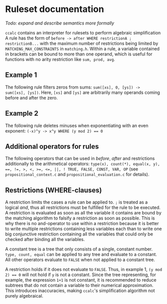 # Ruleset documentation

*Todo: expand and describe semantics more formally*

```ccalc``` contains an interpreter for rulesets to perform algebraic simplification
A rule has the form of ```before -> after WHERE restrictionA ; restrictionB...``` with the maximum number of restrictions being
limited by ```MATCHING_MAX_CONSTRAINTS``` in ```matching.h```.
Within a rule, a variable contained in brackets can be bound to more than one operand, which is useful for
functions with no arity restriction like ```sum, prod, avg```.

## Example 1

The following rule filters zeros from sums: ```sum([xs], 0, [ys]) -> sum([xs], [ys])```.
Here, ```[xs]``` and ```[ys]``` are arbitrarily many operands coming before and after the zero.

## Example 2

The following rule deletes minuses when exponentiating with an even exponent: ```(-x)^y -> x^y WHERE (y mod 2) == 0```

## Additional operators for rules

The following operators that can be used in *before*, *after* and restrictions additionally to the arithmetical operators:
``` type(x), count(*), equal(x, y), ==, !=, >, <, >=, <=, ||, ! TRUE, FALSE, CONST, VAR, OP ```
(see ```propositional_context.c``` and ```propositional_evaluation.c``` for details).

## Restrictions (WHERE-clauses)

A restriction limits the cases a rule can be applied to.
```;``` is treated as a logical *and*, thus all restrictions must be fulfilled for the rule to be executed.
A restriction is evaluated as soon as all the variable it contains are bound by the matching algorithm to falsify
a restriction as soon as possible.
This is why there is no and-operator to use within a restriction because it is better to write multiple restrictions
containing less variables each than to write one big conjunctive restriction containing all the variables that could only be
checked after binding all the variables.

A constant tree is a tree that only consists of a single, constant number.
```type, count, equal``` can be applied to any tree and evaluate to a constant.
All other operators evaluate to ```FALSE``` when not applied to a constant tree.

A restriction holds if it does not evaluate to ```FALSE```.
Thus, in example 1, ```(y mod 2) == 0``` will not hold if ```y``` is not a constant.
Since the tree representing, for example, the expression ```1+1``` is not constant,
it is recommended to reduce subtrees that do not contain a variable to their numerical approximation.
This introduces inaccuracies, making ```ccalc```'s simplification algorithm not purely algebraical.
